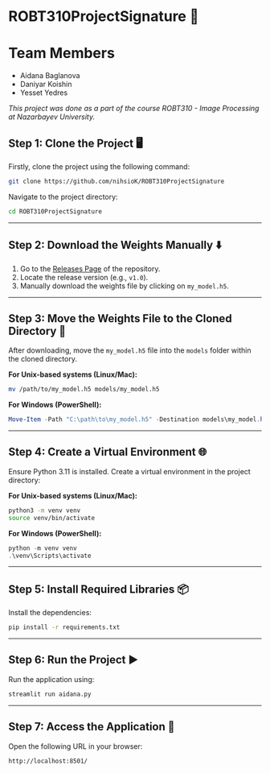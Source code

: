 # ROBT310ProjectSignature 🚀

# Team Members

- Aidana Baglanova
- Daniyar Koishin
- Yesset Yedres

_This project was done as a part of the course ROBT310 - Image Processing at Nazarbayev University._

## Step 1: Clone the Project 🖥️

Firstly, clone the project using the following command:

```bash
git clone https://github.com/nihsioK/ROBT310ProjectSignature
```

Navigate to the project directory:

```bash
cd ROBT310ProjectSignature
```

---

## Step 2: Download the Weights Manually ⬇️

1. Go to the [Releases Page](https://github.com/nihsioK/ROBT310ProjectSignature/releases) of the repository.
2. Locate the release version (e.g., `v1.0`).
3. Manually download the weights file by clicking on `my_model.h5`.

---

## Step 3: Move the Weights File to the Cloned Directory 🎯

After downloading, move the `my_model.h5` file into the `models` folder within the cloned directory.

**For Unix-based systems (Linux/Mac):**

```bash
mv /path/to/my_model.h5 models/my_model.h5
```

**For Windows (PowerShell):**

```powershell
Move-Item -Path "C:\path\to\my_model.h5" -Destination models\my_model.h5
```

---

## Step 4: Create a Virtual Environment 🌐

Ensure Python 3.11 is installed. Create a virtual environment in the project directory:

**For Unix-based systems (Linux/Mac):**

```bash
python3 -m venv venv
source venv/bin/activate
```

**For Windows (PowerShell):**

```powershell
python -m venv venv
.\venv\Scripts\activate
```

---

## Step 5: Install Required Libraries 📦

Install the dependencies:

```bash
pip install -r requirements.txt
```

---

## Step 6: Run the Project ▶️

Run the application using:

```bash
streamlit run aidana.py
```

---

## Step 7: Access the Application 🌟

Open the following URL in your browser:

```bash
http://localhost:8501/
```

